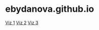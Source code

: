 # ebydanova.github.io
<html>
  <a href=viz_1_pyramid.html>Viz 1</a>
  <a href=viz_2_prop_symbol_map.html>Viz 2</a>
  <a href=viz_3_ridgeline.html>Viz 3</a>
</html>
